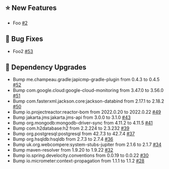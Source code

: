 ## :star: New Features

- Foo [#2](https://github.com/micrometer-metrics/build-test/issues/2)

## :lady_beetle: Bug Fixes

- Foo2 [#53](https://github.com/micrometer-metrics/build-test/issues/53)

## :hammer: Dependency Upgrades

- Bump me.champeau.gradle:japicmp-gradle-plugin from 0.4.3 to 0.4.5 [#52](https://github.com/micrometer-metrics/build-test/pull/52)
- Bump com.google.cloud:google-cloud-monitoring from 3.47.0 to 3.56.0 [#51](https://github.com/micrometer-metrics/build-test/pull/51)
- Bump com.fasterxml.jackson.core:jackson-databind from 2.17.1 to 2.18.2 [#50](https://github.com/micrometer-metrics/build-test/pull/50)
- Bump io.projectreactor:reactor-bom from 2022.0.20 to 2022.0.22 [#49](https://github.com/micrometer-metrics/build-test/pull/49)
- Bump jakarta.jms:jakarta.jms-api from 3.0.0 to 3.1.0 [#43](https://github.com/micrometer-metrics/build-test/pull/43)
- Bump org.mongodb:mongodb-driver-sync from 4.11.2 to 4.11.5 [#41](https://github.com/micrometer-metrics/build-test/pull/41)
- Bump com.h2database:h2 from 2.2.224 to 2.3.232 [#39](https://github.com/micrometer-metrics/build-test/pull/39)
- Bump org.postgresql:postgresql from 42.7.3 to 42.7.4 [#37](https://github.com/micrometer-metrics/build-test/pull/37)
- Bump org.hsqldb:hsqldb from 2.7.3 to 2.7.4 [#36](https://github.com/micrometer-metrics/build-test/pull/36)
- Bump uk.org.webcompere:system-stubs-jupiter from 2.1.6 to 2.1.7 [#34](https://github.com/micrometer-metrics/build-test/pull/34)
- Bump maven-resolver from 1.9.20 to 1.9.22 [#32](https://github.com/micrometer-metrics/build-test/pull/32)
- Bump io.spring.develocity.conventions from 0.0.19 to 0.0.22 [#30](https://github.com/micrometer-metrics/build-test/pull/30)
- Bump io.micrometer:context-propagation from 1.1.1 to 1.1.2 [#28](https://github.com/micrometer-metrics/build-test/pull/28)
